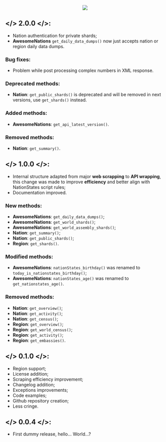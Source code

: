 <p align="center">
  <img src="https://i.imgur.com/apn9Y52.png"/>
</p>

## </> 2.0.0 </>:

- Nation authentication for private shards;
- **AwesomeNations** `get_daily_data_dumps()` now just accepts nation or region daily data dumps.

### Bug fixes:
- Problem while post processing complex numbers in XML response.

### Deprecated methods:
- **Nation**: `get_public_shards()` is deprecated and will be removed in next versions, use `get_shards()` instead.

### Added methods:
- **AwesomeNations**: `get_api_latest_version()`.

### Removed methods:
- **Nation**: `get_summary()`.

## </> 1.0.0 </>:

- Internal structure adapted from major **web scrapping** to **API wrapping**, this change was made to improve **efficiency** and better align with NationStates script rules;
- Documentation improved.

### New methods:
- **AwesomeNations**: `get_daily_data_dumps()`;
- **AwesomeNations**: `get_world_shards()`;
- **AwesomeNations**: `get_world_assembly_shards()`;
- **Nation**: `get_summary()`;
- **Nation**: `get_public_shards()`;
- **Region**: `get_shards()`.

### Modified methods:
- **AwesomeNations**: `nationStates_birthday()` was renamed to `today_is_nationstates_birthday()`;
- **AwesomeNations**: `nationStates_age()` was renamed to `get_nationstates_age()`.

### Removed methods:
- **Nation**: `get_overview()`;
- **Nation**: `get_activity()`;
- **Nation**: `get_census()`;
- **Region**: `get_overview()`;
- **Region**: `get_world_census()`;
- **Region**: `get_activity()`;
- **Region**: `get_embassies()`.

## </> 0.1.0 </>:

- Region support;
- License addition;
- Scraping efficiency improvement;
- Changelog addition;
- Exceptions improvements;
- Code examples;
- Github repository creation;
- Less cringe.

## </> 0.0.4 </>:

- First dummy release, hello... World...?